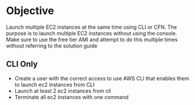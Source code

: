 # Objective
Launch multiple EC2 instances at the same time using CLI or CFN. The purpose is to launch multiple EC2 instances without using the console. Make sure to use the free tier AMI and attempt to do this multiple times without referring to the solution guide

## CLI Only

- Create a user with the correct access to use AWS CLI that enables them to launch ec2 instances from CLI
- Launch at least 2 ec2 instances from cli
- Terminate all ec2 instances with one command 

